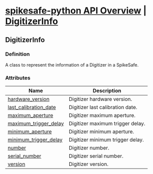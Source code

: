 # [spikesafe-python API Overview](/spikesafe_python_lib_docs/README.md) | [DigitizerInfo](/spikesafe_python_lib_docs/DigitizerInfo/README.md)

## DigitizerInfo

### Definition
A class to represent the information of a Digitizer in a SpikeSafe.

### Attributes
| Name | Description |
| - | - |
| [hardware_version](/spikesafe_python_lib_docs/DigitizerInfo/hardware_version/README.md) | Digitizer hardware version. |
| [last_calibration_date](/spikesafe_python_lib_docs/DigitizerInfo/last_calibration_date/README.md) | Digitizer last calibration date. |
| [maximum_aperture](/spikesafe_python_lib_docs/DigitizerInfo/maximum_aperture/README.md) | Digitizer maximum aperture. |
| [maximum_trigger_delay](/spikesafe_python_lib_docs/DigitizerInfo/maximum_trigger_delay/README.md) | Digitizer maximum trigger delay. |
| [minimum_aperture](/spikesafe_python_lib_docs/DigitizerInfo/minimum_aperture/README.md) | Digitizer minimum aperture. |
| [minimum_trigger_delay](/spikesafe_python_lib_docs/DigitizerInfo/minimum_trigger_delay/README.md) | Digitizer minimum trigger delay. |
| [number](/spikesafe_python_lib_docs/DigitizerInfo/number/README.md) | Digitizer number. |
| [serial_number](/spikesafe_python_lib_docs/DigitizerInfo/serial_number/README.md) | Digitizer serial number. |
| [version](/spikesafe_python_lib_docs/DigitizerInfo/version/README.md) | Digitizer version. |
